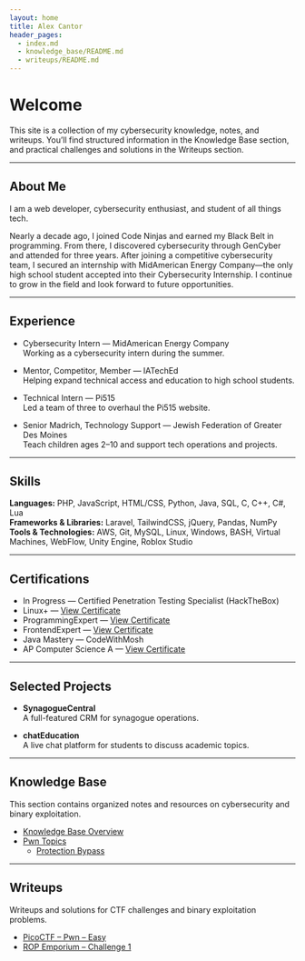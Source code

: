 ```yaml
---
layout: home
title: Alex Cantor
header_pages:
  - index.md
  - knowledge_base/README.md
  - writeups/README.md
---
```


# Welcome

This site is a collection of my cybersecurity knowledge, notes, and writeups. You’ll find structured information in the Knowledge Base section, and practical challenges and solutions in the Writeups section.

---

## About Me

I am a web developer, cybersecurity enthusiast, and student of all things tech.

Nearly a decade ago, I joined Code Ninjas and earned my Black Belt in programming. From there, I discovered cybersecurity through GenCyber and attended for three years. After joining a competitive cybersecurity team, I secured an internship with MidAmerican Energy Company—the only high school student accepted into their Cybersecurity Internship. I continue to grow in the field and look forward to future opportunities.

---

## Experience

- Cybersecurity Intern — MidAmerican Energy Company  
  Working as a cybersecurity intern during the summer.

- Mentor, Competitor, Member — IATechEd  
  Helping expand technical access and education to high school students.

- Technical Intern — Pi515  
  Led a team of three to overhaul the Pi515 website.

- Senior Madrich, Technology Support — Jewish Federation of Greater Des Moines  
  Teach children ages 2–10 and support tech operations and projects.

---

## Skills

**Languages:** PHP, JavaScript, HTML/CSS, Python, Java, SQL, C, C++, C#, Lua  
**Frameworks & Libraries:** Laravel, TailwindCSS, jQuery, Pandas, NumPy  
**Tools & Technologies:** AWS, Git, MySQL, Linux, Windows, BASH, Virtual Machines, WebFlow, Unity Engine, Roblox Studio

---

## Certifications

- In Progress — Certified Penetration Testing Specialist (HackTheBox)
- Linux+ — [View Certificate](https://certification.testout.com/managecert?certificateID=6-2C6-VGDVR9)
- ProgrammingExpert — [View Certificate](https://certificate.algoexpert.io/ProgrammingExpert%20Certificate%20PE-0bd61ab533)
- FrontendExpert — [View Certificate](https://certificate.algoexpert.io/FrontendExpert%20Certificate%20FE-35171cad34)
- Java Mastery — CodeWithMosh
- AP Computer Science A — [View Certificate](https://udemy-certificate.s3.amazonaws.com/pdf/UC-468666e9-da01-44f7-b29e-f3c576315af0.pdf)

---

## Selected Projects

- **SynagogueCentral**  
  A full-featured CRM for synagogue operations.

- **chatEducation**  
  A live chat platform for students to discuss academic topics.

---

## Knowledge Base

This section contains organized notes and resources on cybersecurity and binary exploitation.

- [Knowledge Base Overview](./knowledge_base/)
- [Pwn Topics](./knowledge_base/pwn/)
  - [Protection Bypass](./knowledge_base/pwn/protection_bypass/files/)

---

## Writeups

Writeups and solutions for CTF challenges and binary exploitation problems.

- [PicoCTF – Pwn – Easy](./writeups/picoctf/pwn/easy/writeeups/)
- [ROP Emporium – Challenge 1](./writeups/ROP%20Emporium/challenge%201/)
